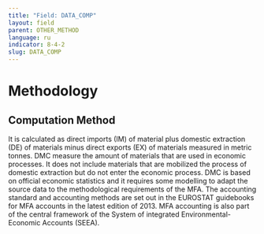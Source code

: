 ```yaml
---
title: "Field: DATA_COMP"
layout: field
parent: OTHER_METHOD
language: ru
indicator: 8-4-2
slug: DATA_COMP
---
```

# Methodology

## Computation Method

It is calculated as direct imports (IM) of material plus domestic extraction (DE) of materials minus direct exports (EX) of materials measured in metric tonnes. DMC measure the amount of materials that are used in economic processes. It does not include materials that are mobilized the process of domestic extraction but do not enter the economic process. DMC is based on official economic statistics and it requires some modelling to adapt the source data to the methodological requirements of the MFA. The accounting standard and accounting methods are set out in the EUROSTAT guidebooks for MFA accounts in the latest edition of 2013. MFA accounting is also part of the central framework of the System  of integrated Environmental-Economic Accounts (SEEA).